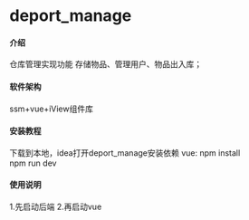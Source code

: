 # deport_manage

#### 介绍
仓库管理实现功能
存储物品、管理用户、物品出入库；

#### 软件架构
ssm+vue+iView组件库


#### 安装教程
下载到本地，idea打开deport_manage安装依赖
vue: npm install  
     npm run dev


#### 使用说明
1.先启动后端
2.再启动vue


